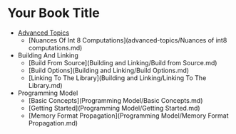 # Your Book Title

- [Advanced Topics](advanced-topics/README.md)
  * [Nuances Of Int 8 Computations](advanced-topics/Nuances of int8 computations.md)
- Building And Linking
  * [Build From Source](Building and Linking/Build from Source.md)
  * [Build Options](Building and Linking/Build Options.md)
  * [Linking To The Library](Building and Linking/Linking To The Library.md)
- Programming Model
  * [Basic Concepts](Programming Model/Basic Concepts.md)
  * [Getting Started](Programming Model/Getting Started.md)
  * [Memory Format Propagation](Programming Model/Memory Format Propagation.md)
